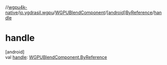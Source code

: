 //[wgpu4k-native](../../../../index.md)/[io.ygdrasil.wgpu](../../index.md)/[WGPUBlendComponent](../index.md)/[[android]ByReference](index.md)/[handle](handle.md)

# handle

[android]\
val [handle](handle.md): [WGPUBlendComponent.ByReference](../../../io.ygdrasil.wgpu.android/-w-g-p-u-blend-component/-by-reference/index.md)